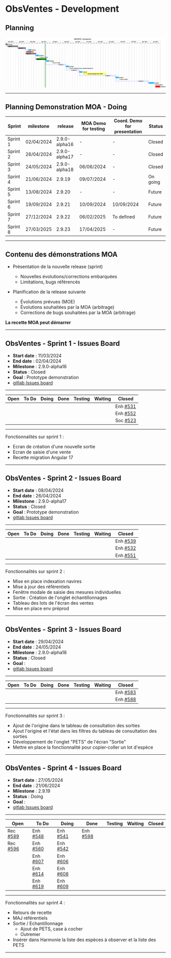 # ObsVentes - Development

## Planning

![ui-obsventes-planning](/projects/obsvente/not/images/refonte-obsventes-planning-sprints.svg )<!-- .element: style="width: 200%" -->

---

## Planning Demonstration MOA - Doing

| **Sprint** | **milestone** | **release**   | **MOA Demo for testing** | **Coord. Demo for presentation**    | **Status** |
|------------|---------------|---------------|--------------------------|-------------------------------------|------------|
| Sprint 1   | 02/04/2024    | 2.9.0-alpha16 | -                        | -                                   | Closed     |
| Sprint 2   | 26/04/2024    | 2.9.0-alpha17 | -                        | -                                   | Closed     |
| Sprint 3   | 24/05/2024    | 2.9.0-alpha18 | 06/06/2024               | -                                   | Closed     |
| Sprint 4   | 21/06/2024    | 2.9.19        | 09/07/2024               | -                                   | On going   |
| Sprint 5   | 13/08/2024    | 2.9.20        | -                        | -                                   | Future     |
| Sprint 6   | 19/09/2024    | 2.9.21        | 10/09/2024               | 10/09/2024                          | Future     |
| Sprint 7   | 27/12/2024    | 2.9.22        | 06/02/2025               | To defined                          | Future     |
| Sprint 8   | 27/03/2025    | 2.9.23        | 17/04/2025               | -                                   | Future     |
<!-- .element: class="font-size-extra-small" -->

---

## Contenu des démonstrations MOA

- Présentation de la nouvelle release (sprint)
    * Nouvelles évolutions/corrections embarquées
    * Limitations, bugs référencés

- Planification de la release suivante
    * Évolutions prévues (MOE)
    * Évolutions souhaitées par la MOA (arbitrage)
    * Corrections de bugs souhaitées par la MOA (arbitrage)

**La recette MOA peut démarrer**

---

## ObsVentes - Sprint 1 - Issues Board

- **Start date** : 11/03/2024
- **End date** : 02/04/2024
- **Milestone** : 2.9.0-alpha16
- **Status** : Closed
- **Goal** : Prototype demonstration
- [gitlab Issues board](https://gitlab.ifremer.fr/sih-public/sumaris/sumaris-app/-/boards/873?milestone_title=2.9.0-alpha16&search=OBSVENTES)

---

| **Open** | **To Do** | **Doing**        | **Done** | **Testing** | **Waiting** | **Closed**                                                                          |
|----------|-----------|------------------|----------|-------------|-------------|-------------------------------------------------------------------------------------| 
|          |           |         |          |             |             | Enh [#531](https://gitlab.ifremer.fr/sih-public/sumaris/sumaris-app/-/issues/531)   |   |          |             |             |            |
|          |           |         |          |             |             | Enh [#552](https://gitlab.ifremer.fr/sih-public/sumaris/sumaris-app/-/issues/552)   |
|          |           |         |          |             |             | Soc [#523](https://gitlab.ifremer.fr/sih-public/sumaris/sumaris-app/-/issues/523)   |

<!-- .element: class="font-size-small" -->

---

Fonctionnalités sur sprint 1 :
- Ecran de création d'une nouvelle sortie
- Ecran de saisie d'une vente
- Recette migration Angular 17

---

## ObsVentes - Sprint 2 - Issues Board

- **Start date** : 08/04/2024
- **End date** : 26/04/2024
- **Milestone** : 2.9.0-alpha17
- **Status** : Closed
- **Goal** : Prototype demonstration
- [gitlab Issues board](https://gitlab.ifremer.fr/sih-public/sumaris/sumaris-app/-/boards/873?milestone_title=2.9.0-alpha17)

---

| **Open**                                                                          | **To Do**                                                                           | **Doing** | **Done** | **Testing** | **Waiting** | **Closed**                                                                                  |
|-----------------------------------------------------------------------------------|-------------------------------------------------------------------------------------|-----------|----------|-------------|-------------|---------------------------------------------------------------------------------------------| 
|  |                                                                                     |           |          |             |             | Enh [#539](https://gitlab.ifremer.fr/sih-public/sumaris/sumaris-app/-/issues/539)           |
|                                                                                   |                                                                                     |           |          |             |             | Enh [#532](https://gitlab.ifremer.fr/sih-public/sumaris/sumaris-app/-/issues/532)           |
|                                                                                   |                                                                                     |           |          |             |             | Enh [#551](https://gitlab.ifremer.fr/sih-public/sumaris/sumaris-app/-/issues/551)           |
<!-- .element: class="font-size-small" -->

---

Fonctionnalités sur sprint 2 :
- Mise en place indexation navires
- Mise à jour des référentiels
- Fenêtre modale de saisie des mesures individuelles 
- Sortie : Création de l'onglet échantillonnages
- Tableau des lots de l'écran des ventes
- Mise en place env préprod

---


## ObsVentes - Sprint 3 - Issues Board

- **Start date** : 29/04/2024
- **End date** : 24/05/2024
- **Milestone** : 2.9.0-alpha18
- **Status** : Closed
- **Goal** :
- [gitlab Issues board](https://gitlab.ifremer.fr/sih-public/sumaris/sumaris-app/-/boards/873?label_name[]=OBSVENTES&milestone_title=2.9.3-alpha18)

---

| **Open** | **To Do** | **Doing** | **Done** | **Testing** | **Waiting** | **Closed**                                                                                    |
|----------|-----------|-----------|----------|-------------|-------------|-----------------------------------------------------------------------------------------------| 
|          |           |           |          |             |             | Enh [#583](https://gitlab.ifremer.fr/sih-public/sumaris/sumaris-app/-/issues/583)             | 
|          |           |           |          |             |             | Enh [#588](https://gitlab.ifremer.fr/sih-public/sumaris/sumaris-app/-/issues/588)             |

<!-- .element: class="font-size-small" -->

---

Fonctionnalités sur sprint 3 :
- Ajout de l'origine dans le tableau de consultation des sorties
- Ajout l'origine et l'état dans les filtres du tableau de consultation des sorties
- Développement de l'onglet "PETS" de l'écran "Sortie"
- Mettre en place la fonctionnalité pour copier-coller un lot d'espèce

---


## ObsVentes - Sprint 4 - Issues Board

- **Start date** : 27/05/2024
- **End date** : 21/06/2024
- **Milestone** : 2.9.19
- **Status** : Doing
- **Goal** : 
- [gitlab Issues board](https://gitlab.ifremer.fr/sih-public/sumaris/sumaris-app/-/boards/873?label_name[]=OBSVENTES&milestone_title=2.9.19)

---

| **Open**                                                                          | **To Do**                                                                         | **Doing**                                                                         | **Done**                                                                          | **Testing** | **Waiting** | **Closed** |
|-----------------------------------------------------------------------------------|-----------------------------------------------------------------------------------|-----------------------------------------------------------------------------------|-----------------------------------------------------------------------------------|-------------|-------------|------------| 
| Rec [#589](https://gitlab.ifremer.fr/sih-public/sumaris/sumaris-app/-/issues/589) | Enh [#548](https://gitlab.ifremer.fr/sih-public/sumaris/sumaris-app/-/issues/548) | Enh [#541](https://gitlab.ifremer.fr/sih-public/sumaris/sumaris-app/-/issues/541) | Enh [#598](https://gitlab.ifremer.fr/sih-public/sumaris/sumaris-app/-/issues/598) |             |             |            | 
| Rec [#596](https://gitlab.ifremer.fr/sih-public/sumaris/sumaris-app/-/issues/596) | Enh [#560](https://gitlab.ifremer.fr/sih-public/sumaris/sumaris-app/-/issues/560) | Enh [#542](https://gitlab.ifremer.fr/sih-public/sumaris/sumaris-app/-/issues/542) |                                                                                   |             |             |            |
|                                                                                   | Enh [#607](https://gitlab.ifremer.fr/sih-public/sumaris/sumaris-app/-/issues/607) | Enh [#606](https://gitlab.ifremer.fr/sih-public/sumaris/sumaris-app/-/issues/606) |                                                                                   |             |             |            |
|                                                                                   | Enh [#614](https://gitlab.ifremer.fr/sih-public/sumaris/sumaris-app/-/issues/614) | Enh [#608](https://gitlab.ifremer.fr/sih-public/sumaris/sumaris-app/-/issues/608) |                                                                                   |             |             |            |
|                                                                                   | Enh [#619](https://gitlab.ifremer.fr/sih-public/sumaris/sumaris-app/-/issues/619) | Enh [#609](https://gitlab.ifremer.fr/sih-public/sumaris/sumaris-app/-/issues/609) |                                                                                   |             |             |            |
<!-- .element: class="font-size-small" -->

---

Fonctionnalités sur sprint 4 :
- Retours de recette
- MAJ référentiels
- Sortie / Echantillonnage
  - Ajout de PETS, case à cocher
  - Outremer
- Insérer dans Harmonie la liste des espèces à observer et la liste des PETS


---
